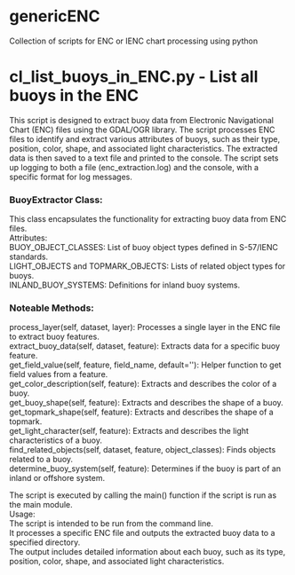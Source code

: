 # genericENC
Collection of scripts for ENC or IENC chart processing using python


# cl_list_buoys_in_ENC.py - List all buoys in the ENC
This script is designed to extract buoy data from Electronic Navigational Chart (ENC) files using the GDAL/OGR library. The script processes ENC files to identify and extract various attributes of buoys, such as their type, position, color, shape, and associated light characteristics. The extracted data is then saved to a text file and printed to the console.
The script sets up logging to both a file (enc_extraction.log) and the console, with a specific format for log messages.

### BuoyExtractor Class:  
This class encapsulates the functionality for extracting buoy data from ENC files.  
Attributes:   
BUOY_OBJECT_CLASSES: List of buoy object types defined in S-57/IENC standards.  
LIGHT_OBJECTS and TOPMARK_OBJECTS: Lists of related object types for buoys.   
INLAND_BUOY_SYSTEMS: Definitions for inland buoy systems.   

### Noteable Methods:   
process_layer(self, dataset, layer): Processes a single layer in the ENC file to extract buoy features.   
extract_buoy_data(self, dataset, feature): Extracts data for a specific buoy feature.   
get_field_value(self, feature, field_name, default=''): Helper function to get field values from a feature.   
get_color_description(self, feature): Extracts and describes the color of a buoy.   
get_buoy_shape(self, feature): Extracts and describes the shape of a buoy.   
get_topmark_shape(self, feature): Extracts and describes the shape of a topmark.   
get_light_character(self, feature): Extracts and describes the light characteristics of a buoy.   
find_related_objects(self, dataset, feature, object_classes): Finds objects related to a buoy.   
determine_buoy_system(self, feature): Determines if the buoy is part of an inland or offshore system.   
 
The script is executed by calling the main() function if the script is run as the main module.  
Usage:  
The script is intended to be run from the command line.   
It processes a specific ENC file and outputs the extracted buoy data to a specified directory.   
The output includes detailed information about each buoy, such as its type, position, color, shape, and associated light characteristics.  
